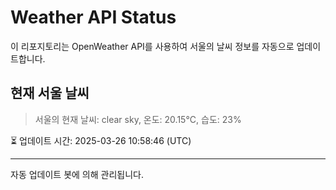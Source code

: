 
# Weather API Status

이 리포지토리는 OpenWeather API를 사용하여 서울의 날씨 정보를 자동으로 업데이트합니다.

## 현재 서울 날씨
> 서울의 현재 날씨: clear sky, 온도: 20.15°C, 습도: 23%

⏳ 업데이트 시간: 2025-03-26 10:58:46 (UTC)

---
자동 업데이트 봇에 의해 관리됩니다.
